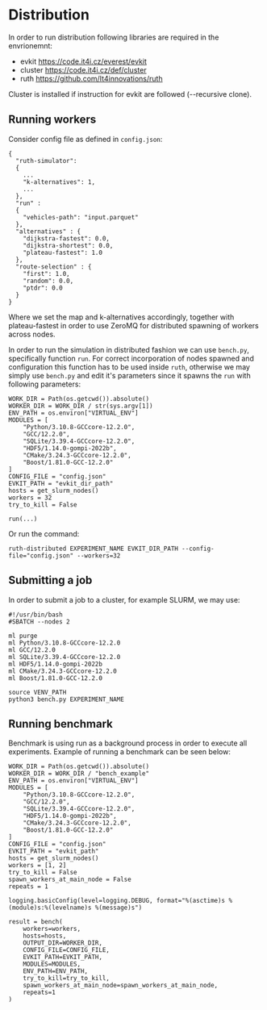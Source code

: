 # Distribution
In order to run distribution following libraries are required in the envrionemnt:

- evkit   https://code.it4i.cz/everest/evkit
- cluster https://code.it4i.cz/def/cluster
- ruth https://github.com/It4innovations/ruth

Cluster is installed if instruction for evkit are followed (--recursive clone).

## Running workers
Consider config file as defined in ```config.json```:
```
{
  "ruth-simulator":
  {
    ...
    "k-alternatives": 1,
    ...
  },
  "run" :
  {
    "vehicles-path": "input.parquet"
  },
  "alternatives" : {
    "dijkstra-fastest": 0.0,
    "dijkstra-shortest": 0.0,
    "plateau-fastest": 1.0
  },
  "route-selection" : {
    "first": 1.0,
    "random": 0.0,
    "ptdr": 0.0
  }
}
```

Where we set the map and k-alternatives accordingly, together with plateau-fastest in order to use ZeroMQ for 
distributed spawning of workers across nodes.

In order to run the simulation in distributed fashion we can use ```bench.py```, specifically function ```run```.
For correct incorporation of nodes spawned and configuration this function has to be used inside ```ruth```, otherwise 
we may simply use ```bench.py``` and edit it's parameters since it spawns the ```run``` with following parameters:
```
WORK_DIR = Path(os.getcwd()).absolute()
WORKER_DIR = WORK_DIR / str(sys.argv[1])
ENV_PATH = os.environ["VIRTUAL_ENV"]
MODULES = [
    "Python/3.10.8-GCCcore-12.2.0",
    "GCC/12.2.0",
    "SQLite/3.39.4-GCCcore-12.2.0",
    "HDF5/1.14.0-gompi-2022b",
    "CMake/3.24.3-GCCcore-12.2.0",
    "Boost/1.81.0-GCC-12.2.0"
]
CONFIG_FILE = "config.json"
EVKIT_PATH = "evkit_dir_path"
hosts = get_slurm_nodes()
workers = 32
try_to_kill = False

run(...)
```
Or run the command:
```
ruth-distributed EXPERIMENT_NAME EVKIT_DIR_PATH --config-file="config.json" --workers=32
```

## Submitting a job
In order to submit a job to a cluster, for example SLURM, we may use:
```
#!/usr/bin/bash
#SBATCH --nodes 2

ml purge
ml Python/3.10.8-GCCcore-12.2.0
ml GCC/12.2.0
ml SQLite/3.39.4-GCCcore-12.2.0
ml HDF5/1.14.0-gompi-2022b
ml CMake/3.24.3-GCCcore-12.2.0
ml Boost/1.81.0-GCC-12.2.0

source VENV_PATH
python3 bench.py EXPERIMENT_NAME
```

## Running benchmark
Benchmark is using run as a background process in order to execute all experiments.
Example of running a benchmark can be seen below:
```
WORK_DIR = Path(os.getcwd()).absolute()
WORKER_DIR = WORK_DIR / "bench_example"
ENV_PATH = os.environ["VIRTUAL_ENV"]
MODULES = [
    "Python/3.10.8-GCCcore-12.2.0",
    "GCC/12.2.0",
    "SQLite/3.39.4-GCCcore-12.2.0",
    "HDF5/1.14.0-gompi-2022b",
    "CMake/3.24.3-GCCcore-12.2.0",
    "Boost/1.81.0-GCC-12.2.0"
]
CONFIG_FILE = "config.json"
EVKIT_PATH = "evkit_path"
hosts = get_slurm_nodes()
workers = [1, 2]
try_to_kill = False
spawn_workers_at_main_node = False
repeats = 1

logging.basicConfig(level=logging.DEBUG, format="%(asctime)s %(module)s:%(levelname)s %(message)s")

result = bench(
    workers=workers,
    hosts=hosts,
    OUTPUT_DIR=WORKER_DIR,
    CONFIG_FILE=CONFIG_FILE,
    EVKIT_PATH=EVKIT_PATH,
    MODULES=MODULES,
    ENV_PATH=ENV_PATH,
    try_to_kill=try_to_kill,
    spawn_workers_at_main_node=spawn_workers_at_main_node,
    repeats=1
)
```
